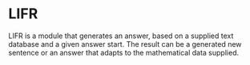 # LIFR
LIFR is a module that generates an answer, based on a supplied text database and a given answer start. The result can be a generated new sentence or an answer that adapts to the mathematical data supplied.
